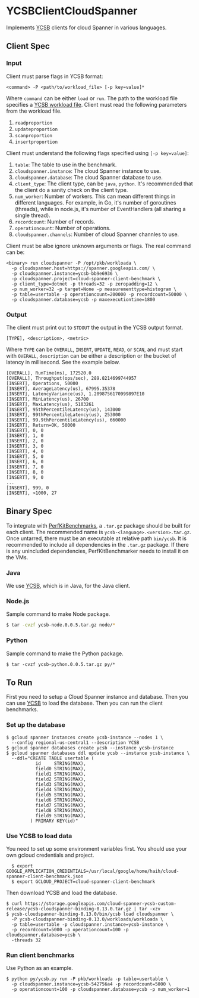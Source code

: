 # YCSBClientCloudSpanner

Implements [YCSB](https://github.com/brianfrankcooper/YCSB) clients for cloud
Spanner in various languages.

## Client Spec

### Input

Client must parse flags in YCSB format:

```
<command> -P <path/to/workload_file> [-p key=value]*
```

Where `command` can be either `load` or `run`. The path to the workload file
specifies a [YCSB workload file](https://github.com/brianfrankcooper/YCSB/blob/master/workloads/workload_template).
Client must read the following parameters from the workload file.
1. `readproportion`
2. `updateproportion`
3. `scanproportion`
4. `insertproportion`

Client must understand the following flags specified using ```[-p key=value]```:
1. `table`: The table to use in the benchmark.
1. `cloudspanner.instance`: The cloud Spanner instance to use.
1. `cloudspanner.database`: The cloud Spanner database to use.
1. `client_type`: The client type, can be `java`, `python`. It's recommended
   that the client do a sanity check on the client type.
1. `num_worker`: Number of workers. This can mean different things in
   different languages. For example, in Go, it's number of goroutines (threads),
   while in node.js, it's number of EventHandlers (all sharing a single thread).
1. `recordcount`: Number of records.
1. `operationcount`: Number of operations.
1. `cloudspanner.channels`: Number of cloud Spanner channles to use.

Client must be albe ignore unknown arguments or flags. The real command can be:

```
<binary> run cloudspanner -P /opt/pkb/workloada \
  -p cloudspanner.host=https://spanner.googleapis.com/ \
  -p cloudspanner.instance=ycsb-bb9e6936 \
  -p cloudspanner.project=cloud-spanner-client-benchmark \
  -p client_type=dotnet -p threads=32 -p zeropadding=12 \
  -p num_worker=32 -p target=None -p measurementtype=histogram \
  -p table=usertable -p operationcount=200000 -p recordcount=50000 \
  -p cloudspanner.database=ycsb -p maxexecutiontime=1800
```

### Output

The client must print out to `STDOUT` the output in the YCSB output format.

```
[TYPE], <description>, <metric>
```

Where `TYPE` can be `OVERALL`, `INSERT`, `UPDATE`, `READ`, or `SCAN`, and
must start with `OVERALL`, `description` can be either a description or the
bucket of latency in millisecond. See the example below.

```
[OVERALL], RunTime(ms), 172520.0
[OVERALL], Throughput(ops/sec), 289.8214699744957
[INSERT], Operations, 50000
[INSERT], AverageLatency(us), 67995.35378
[INSERT], LatencyVariance(us), 1.2098756170999897E10
[INSERT], MinLatency(us), 26700
[INSERT], MaxLatency(us), 5103261
[INSERT], 95thPercentileLatency(us), 143000
[INSERT], 99thPercentileLatency(us), 253000
[INSERT], 99.9thPercentileLatency(us), 660000
[INSERT], Return=OK, 50000
[INSERT], 0, 0
[INSERT], 1, 0
[INSERT], 2, 0
[INSERT], 3, 0
[INSERT], 4, 0
[INSERT], 5, 0
[INSERT], 6, 0
[INSERT], 7, 0
[INSERT], 8, 0
[INSERT], 9, 0
...
[INSERT], 999, 0
[INSERT], >1000, 27
```

## Binary Spec

To integrate with [PerfKitBenchmarks](https://github.com/GoogleCloudPlatform/PerfKitBenchmarker),
a `.tar.gz` package should be built for each client. The recommended name is
`ycsb-<language>.<version>.tar.gz`. Once untarred, there must be an
executable at relative path `bin/ycsb`. It is recommended to include all
dependencies in the `.tar.gz` package. If there is any unincluded dependencies,
PerfKitBenchmarker needs to install it on the VMs.

### Java

We use [YCSB](https://github.com/brianfrankcooper/YCSB), which is in Java, for
the Java client.

### Node.js

Sample command to make Node package.

```sh
$ tar -cvzf ycsb-node.0.0.5.tar.gz node/*
```

### Python

Sample command to make the Python package.

```
$ tar -cvzf ycsb-python.0.0.5.tar.gz py/*
```

## To Run

First you need to setup a Cloud Spanner instance and database. Then you can use
[YCSB](https://github.com/brianfrankcooper/YCSB) to load the database. Then you
can run the client benchmarks.

### Set up the database

```
$ gcloud spanner instances create ycsb-instance --nodes 1 \
  --config regional-us-central1 --description YCSB
$ gcloud spanner databases create ycsb --instance ycsb-instance
$ gcloud spanner databases ddl update ycsb --instance ycsb-instance \
  --ddl="CREATE TABLE usertable (
           id     STRING(MAX),
           field0 STRING(MAX),
           field1 STRING(MAX),
           field2 STRING(MAX),
           field3 STRING(MAX),
           field4 STRING(MAX),
           field5 STRING(MAX),
           field6 STRING(MAX),
           field7 STRING(MAX),
           field8 STRING(MAX),
           field9 STRING(MAX),
         ) PRIMARY KEY(id)"
```

### Use YCSB to load data

You need to set up some environment variables first. You should use your own
gcloud credentials and project.

```
  $ export GOOGLE_APPLICATION_CREDENTIALS=/usr/local/google/home/haih/cloud-spanner-client-benchmark.json
  $ export GCLOUD_PROJECT=cloud-spanner-client-benchmark
```

Then download YCSB and load the database.

```
$ curl https://storage.googleapis.com/cloud-spanner-ycsb-custom-release/ycsb-cloudspanner-binding-0.13.0.tar.gz | tar -xzv
$ ycsb-cloudspanner-binding-0.13.0/bin/ycsb load cloudspanner \
  -P ycsb-cloudspanner-binding-0.13.0/workloads/workloada \
  -p table=usertable -p cloudspanner.instance=ycsb-instance \
  -p recordcount=5000 -p operationcount=100 -p cloudspanner.database=ycsb \
  -threads 32
```

### Run client benchmarks

Use Python as an example.

```
$ python py/ycsb.py run -P pkb/workloada -p table=usertable \
  -p cloudspanner.instance=ycsb-542756a4 -p recordcount=5000 \
  -p operationcount=100 -p cloudspanner.database=ycsb -p num_worker=1
```
